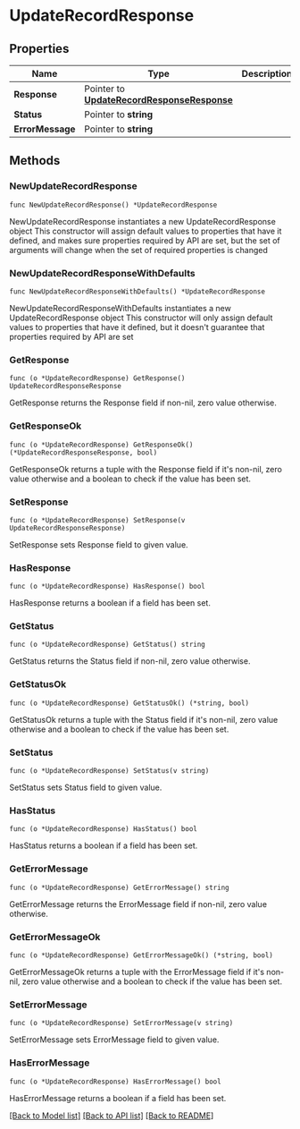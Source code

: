 # UpdateRecordResponse

## Properties

Name | Type | Description | Notes
------------ | ------------- | ------------- | -------------
**Response** | Pointer to [**UpdateRecordResponseResponse**](UpdateRecordResponseResponse.md) |  | [optional] 
**Status** | Pointer to **string** |  | [optional] 
**ErrorMessage** | Pointer to **string** |  | [optional] 

## Methods

### NewUpdateRecordResponse

`func NewUpdateRecordResponse() *UpdateRecordResponse`

NewUpdateRecordResponse instantiates a new UpdateRecordResponse object
This constructor will assign default values to properties that have it defined,
and makes sure properties required by API are set, but the set of arguments
will change when the set of required properties is changed

### NewUpdateRecordResponseWithDefaults

`func NewUpdateRecordResponseWithDefaults() *UpdateRecordResponse`

NewUpdateRecordResponseWithDefaults instantiates a new UpdateRecordResponse object
This constructor will only assign default values to properties that have it defined,
but it doesn't guarantee that properties required by API are set

### GetResponse

`func (o *UpdateRecordResponse) GetResponse() UpdateRecordResponseResponse`

GetResponse returns the Response field if non-nil, zero value otherwise.

### GetResponseOk

`func (o *UpdateRecordResponse) GetResponseOk() (*UpdateRecordResponseResponse, bool)`

GetResponseOk returns a tuple with the Response field if it's non-nil, zero value otherwise
and a boolean to check if the value has been set.

### SetResponse

`func (o *UpdateRecordResponse) SetResponse(v UpdateRecordResponseResponse)`

SetResponse sets Response field to given value.

### HasResponse

`func (o *UpdateRecordResponse) HasResponse() bool`

HasResponse returns a boolean if a field has been set.

### GetStatus

`func (o *UpdateRecordResponse) GetStatus() string`

GetStatus returns the Status field if non-nil, zero value otherwise.

### GetStatusOk

`func (o *UpdateRecordResponse) GetStatusOk() (*string, bool)`

GetStatusOk returns a tuple with the Status field if it's non-nil, zero value otherwise
and a boolean to check if the value has been set.

### SetStatus

`func (o *UpdateRecordResponse) SetStatus(v string)`

SetStatus sets Status field to given value.

### HasStatus

`func (o *UpdateRecordResponse) HasStatus() bool`

HasStatus returns a boolean if a field has been set.

### GetErrorMessage

`func (o *UpdateRecordResponse) GetErrorMessage() string`

GetErrorMessage returns the ErrorMessage field if non-nil, zero value otherwise.

### GetErrorMessageOk

`func (o *UpdateRecordResponse) GetErrorMessageOk() (*string, bool)`

GetErrorMessageOk returns a tuple with the ErrorMessage field if it's non-nil, zero value otherwise
and a boolean to check if the value has been set.

### SetErrorMessage

`func (o *UpdateRecordResponse) SetErrorMessage(v string)`

SetErrorMessage sets ErrorMessage field to given value.

### HasErrorMessage

`func (o *UpdateRecordResponse) HasErrorMessage() bool`

HasErrorMessage returns a boolean if a field has been set.


[[Back to Model list]](../README.md#documentation-for-models) [[Back to API list]](../README.md#documentation-for-api-endpoints) [[Back to README]](../README.md)


